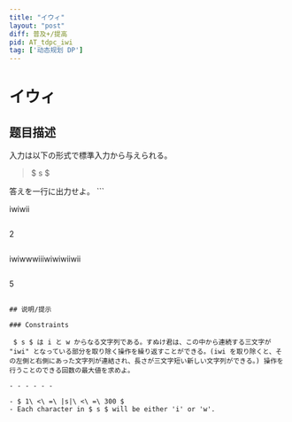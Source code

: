 ```yaml
---
title: "イウィ"
layout: "post"
diff: 普及+/提高
pid: AT_tdpc_iwi
tag: ['动态规划 DP']
---
```


# イウィ

## 题目描述

[problemUrl]: https://atcoder.jp/contests/tdpc/tasks/tdpc_iwi

入力は以下の形式で標準入力から与えられる。

> $ s $

 答えを一行に出力せよ。 ```

iwiwii
```

```

2
```

```

iwiwwwiiiwiwiwiiwii
```

```

5
```

## 说明/提示

### Constraints

 $ s $ は i と w からなる文字列である。すぬけ君は、この中から連続する三文字が "iwi" となっている部分を取り除く操作を繰り返すことができる。(iwi を取り除くと、その左側と右側にあった文字列が連結され、長さが三文字短い新しい文字列ができる。) 操作を行うことのできる回数の最大値を求めよ。

- - - - - -

- $ 1\ <\ =\ |s|\ <\ =\ 300 $
- Each character in $ s $ will be either 'i' or 'w'.

